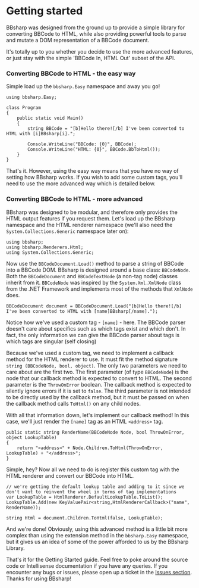 Getting started
===============

BBsharp was designed from the ground up to provide a simple library for converting BBCode to HTML, while also providing powerful tools to parse and mutate a DOM representation of a BBCode document.

It's totally up to you whether you decide to use the more advanced features, or just stay with the simple 'BBCode In, HTML Out' subset of the API.

### Converting BBCode to HTML - the easy way

Simple load up the `bbsharp.Easy` namespace and away you go!

    using bbsharp.Easy;
    
    class Program
    {
    	public static void Main()
    	{
    		string BBCode = "[b]Hello there![/b] I've been converted to HTML with [i]BBsharp[i].";
    		
    		Console.WriteLine("BBCode: {0}", BBCode);
    		Console.WriteLine("HTML: {0}", BBCode.BbToHtml());
    	}
    }
   
That's it. However, using the easy way means that you have no way of setting how BBsharp works. If you wish to add some custom tags, you'll need to use the more advanced way which is detailed below.

### Converting BBCode to HTML - more advanced

BBsharp was designed to be modular, and therefore only provides the HTML output features if you request them. Let's load up the BBsharp namespace and the HTML renderer namespace (we'll also need the `System.Collections.Generic` namespace later on):
	
    using bbsharp;
    using bbsharp.Renderers.Html;
    using System.Collections.Generic;

Now use the `BBCodeDocument.Load()` method to parse a string of BBCode into a BBCode DOM. BBsharp is designed around a base class: `BBCodeNode`. Both the `BBCodeDocument` and `BBCodeTextNode` (a non-tag node) classes inherit from it. `BBCodeNode` was inspired by the `System.Xml.XmlNode` class from the .NET Framework and implements most of the methods that `XmlNode` does.

    BBCodeDocument document = BBCodeDocument.Load("[b]Hello there![/b] I've been converted to HTML with [name]BBsharp[/name].");
    
Notice how we've used a custom tag - `[name]` - here. The BBCode parser doesn't care about specifics such as which tags exist and which don't. In fact, the only information we can give the BBCode parser about tags is which tags are singular (self closing)

Because we've used a custom tag, we need to implement a callback method for the HTML renderer to use. It must fit the method signature `string (BBCodeNode, bool, object)`. The only two parameters we need to care about are the first two. The first parameter (of type `BBCodeNode`) is the node that our callback method is expected to convert to HTML. The second parameter is the `ThrowOnError` boolean. The callback method is expected to silently ignore errors if it is set to `false`. The third parameter is not intended to be directly used by the callback method, but it must be passed on when the callback method calls `ToHtml()` on any child nodes.

With all that information down, let's implement our callback method! In this case, we'll just render the `[name]` tag as an HTML `<address>` tag.

    public static string RenderName(BBCodeNode Node, bool ThrowOnError, object LookupTable)
    {
    	return "<address>" + Node.Children.ToHtml(ThrowOnError, LookupTable) + "</address>";
    }
    
Simple, hey? Now all we need to do is register this custom tag with the HTML renderer and convert our BBCode into HTML.

	// we're getting the default lookup table and adding to it since we don't want to reinvent the wheel in terms of tag implementations
    var LookupTable = HtmlRenderer.DefaultLookupTable.ToList();
    LookupTable.Add(new KeyValuePair<string,HtmlRendererCallback>("name", RenderName));
    
    string Html = document.Children.ToHtml(false, LookupTable);
    
And we're done! Obviously, using this advanced method is a little bit more complex than using the extension method in the `bbsharp.Easy` namespace, but it gives us an idea of some of the power afforded to us by the BBsharp Library.

That's it for the Getting Started guide. Feel free to poke around the source code or Intellisense documentation if you have any queries. If you encounter any bugs or issues, please open up a ticket in the [Issues section](http://github.com/charliesome/BBsharp/issues). Thanks for using BBsharp!